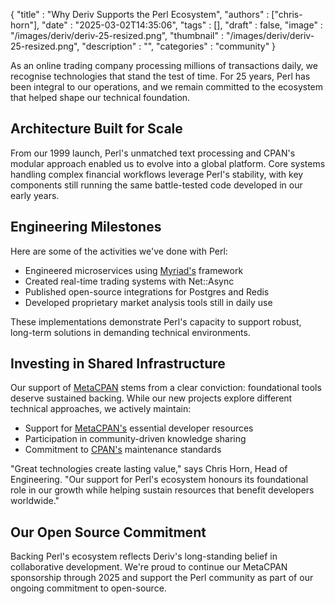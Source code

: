 
  {
    "title"       : "Why Deriv Supports the Perl Ecosystem",
    "authors"     : ["chris-horn"],
    "date"        : "2025-03-02T14:35:06",
    "tags"        : [],
    "draft"       : false,
    "image"       : "/images/deriv/deriv-25-resized.png",
    "thumbnail"   : "/images/deriv/deriv-25-resized.png",
    "description" : "",
    "categories"  : "community"
  }

As an online trading company processing millions of transactions daily, we
recognise technologies that stand the test of time. For 25 years, Perl has been
integral to our operations, and we remain committed to the ecosystem that
helped shape our technical foundation.

## Architecture Built for Scale

From our 1999 launch, Perl's unmatched text processing and CPAN's modular
approach enabled us to evolve into a global platform. Core systems handling
complex financial workflows leverage Perl's stability, with key components
still running the same battle-tested code developed in our early years.

## Engineering Milestones

Here are some of the activities we've done with Perl:

* Engineered microservices using [Myriad's](https://metacpan.org/pod/Myriad) framework
* Created real-time trading systems with Net::Async
* Published open-source integrations for Postgres and Redis
* Developed proprietary market analysis tools still in daily use

These implementations demonstrate Perl's capacity to support robust, long-term
solutions in demanding technical environments.

## Investing in Shared Infrastructure

Our support of [MetaCPAN](https://metacpan.org/) stems from a clear conviction:
foundational tools deserve sustained backing. While our new projects explore
different technical approaches, we actively maintain:

* Support for [MetaCPAN's](https://metacpan.org/) essential developer resources
* Participation in community-driven knowledge sharing
* Commitment to [CPAN's](https://www.cpan.org/) maintenance standards

"Great technologies create lasting value," says Chris Horn, Head of
Engineering. "Our support for Perl's ecosystem honours its foundational role in
our growth while helping sustain resources that benefit developers worldwide."

## Our Open Source Commitment

Backing Perl's ecosystem reflects Deriv's long-standing belief in collaborative
development. We're proud to continue our MetaCPAN sponsorship through 2025 and
support the Perl community as part of our ongoing commitment to open-source.
